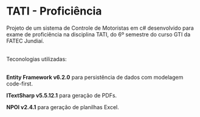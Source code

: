# TATI - Proficiência
Projeto de um sistema de Controle de Motoristas em c# desenvolvido para exame de proficiência na disciplina TATI, do 6º semestre do curso GTI da FATEC Jundiaí.

</br>
Teconologias utilizadas:
</br>
</br>

<b>Entity Framework v6.2.0</b> para persistência de dados com modelagem code-first.

<b>ITextSharp v5.5.12.1</b> para geração de PDFs.

<b>NPOI v2.4.1</b> para geração de planilhas Excel.
